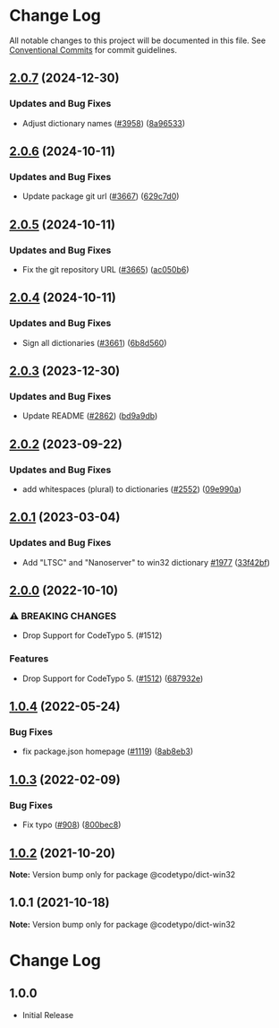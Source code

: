 # Change Log

All notable changes to this project will be documented in this file.
See [Conventional Commits](https://conventionalcommits.org) for commit guidelines.

## [2.0.7](https://github.com/khulnasoft/codetypo-dicts/compare/@codetypo/dict-win32@2.0.6...@codetypo/dict-win32@2.0.7) (2024-12-30)


### Updates and Bug Fixes

* Adjust dictionary names ([#3958](https://github.com/khulnasoft/codetypo-dicts/issues/3958)) ([8a96533](https://github.com/khulnasoft/codetypo-dicts/commit/8a96533bec21280103740868b81559437c413501))

## [2.0.6](https://github.com/khulnasoft/codetypo-dicts/compare/@codetypo/dict-win32@2.0.5...@codetypo/dict-win32@2.0.6) (2024-10-11)


### Updates and Bug Fixes

* Update package git url ([#3667](https://github.com/khulnasoft/codetypo-dicts/issues/3667)) ([629c7d0](https://github.com/khulnasoft/codetypo-dicts/commit/629c7d0a5e1bacad1d3874b1f8372edc3494ef97))

## [2.0.5](https://github.com/khulnasoft/codetypo-dicts/compare/@codetypo/dict-win32@2.0.4...@codetypo/dict-win32@2.0.5) (2024-10-11)


### Updates and Bug Fixes

* Fix the git repository URL ([#3665](https://github.com/khulnasoft/codetypo-dicts/issues/3665)) ([ac050b6](https://github.com/khulnasoft/codetypo-dicts/commit/ac050b697d57820109995e92fac5ccc32ced1723))

## [2.0.4](https://github.com/khulnasoft/codetypo-dicts/compare/@codetypo/dict-win32@2.0.3...@codetypo/dict-win32@2.0.4) (2024-10-11)


### Updates and Bug Fixes

* Sign all dictionaries ([#3661](https://github.com/khulnasoft/codetypo-dicts/issues/3661)) ([6b8d560](https://github.com/khulnasoft/codetypo-dicts/commit/6b8d560cf51a593458ce42bca415859f872cfc97))

## [2.0.3](https://github.com/khulnasoft/codetypo-dicts/compare/@codetypo/dict-win32@2.0.2...@codetypo/dict-win32@2.0.3) (2023-12-30)


### Updates and Bug Fixes

* Update README ([#2862](https://github.com/khulnasoft/codetypo-dicts/issues/2862)) ([bd9a9db](https://github.com/khulnasoft/codetypo-dicts/commit/bd9a9db2214ddebb32c621b94962be5c1a820e44))

## [2.0.2](https://github.com/khulnasoft/codetypo-dicts/compare/@codetypo/dict-win32@2.0.1...@codetypo/dict-win32@2.0.2) (2023-09-22)


### Updates and Bug Fixes

* add whitespaces (plural) to dictionaries ([#2552](https://github.com/khulnasoft/codetypo-dicts/issues/2552)) ([09e990a](https://github.com/khulnasoft/codetypo-dicts/commit/09e990a724a7bad7db72cd43e9e374290b59b886))

## [2.0.1](https://github.com/khulnasoft/codetypo-dicts/compare/@codetypo/dict-win32@2.0.0...@codetypo/dict-win32@2.0.1) (2023-03-04)


### Updates and Bug Fixes

* Add "LTSC" and "Nanoserver" to win32 dictionary [#1977](https://github.com/khulnasoft/codetypo-dicts/issues/1977) ([33f42bf](https://github.com/khulnasoft/codetypo-dicts/commit/33f42bf0a4359042cfff21423102f7efa646d474))

## [2.0.0](https://github.com/khulnasoft/codetypo-dicts/compare/@codetypo/dict-win32@1.0.4...@codetypo/dict-win32@2.0.0) (2022-10-10)


### ⚠ BREAKING CHANGES

* Drop Support for CodeTypo 5. (#1512)

### Features

* Drop Support for CodeTypo 5. ([#1512](https://github.com/khulnasoft/codetypo-dicts/issues/1512)) ([687932e](https://github.com/khulnasoft/codetypo-dicts/commit/687932e187e4bce87d7904e3a2e53dd6de6ac372))

## [1.0.4](https://github.com/khulnasoft/codetypo-dicts/compare/@codetypo/dict-win32@1.0.3...@codetypo/dict-win32@1.0.4) (2022-05-24)


### Bug Fixes

* fix package.json homepage ([#1119](https://github.com/khulnasoft/codetypo-dicts/issues/1119)) ([8ab8eb3](https://github.com/khulnasoft/codetypo-dicts/commit/8ab8eb3733b7b9c783b5d93fdeff4d4ca739e8f4))





## [1.0.3](https://github.com/khulnasoft/codetypo-dicts/compare/@codetypo/dict-win32@1.0.2...@codetypo/dict-win32@1.0.3) (2022-02-09)


### Bug Fixes

* Fix typo ([#908](https://github.com/khulnasoft/codetypo-dicts/issues/908)) ([800bec8](https://github.com/khulnasoft/codetypo-dicts/commit/800bec814558a84b3294d2fc2b37ec170686ac6a))





## [1.0.2](https://github.com/khulnasoft/codetypo-dicts/compare/@codetypo/dict-win32@1.0.1...@codetypo/dict-win32@1.0.2) (2021-10-20)

**Note:** Version bump only for package @codetypo/dict-win32





## 1.0.1 (2021-10-18)

**Note:** Version bump only for package @codetypo/dict-win32





# Change Log

## 1.0.0

- Initial Release
